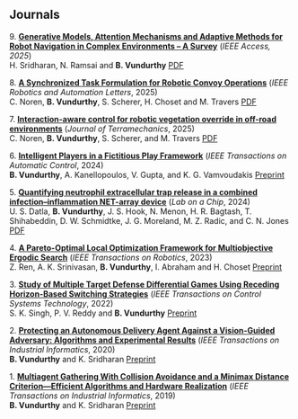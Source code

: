 ## Journals

9\. **[Generative Models, Attention Mechanisms and Adaptive Methods for Robot Navigation in Complex Environments – A Survey](https://ieeexplore.ieee.org/document/11084772)** (*IEEE Access, 2025*)  
H. Sridharan, N. Ramsai and **B. Vundurthy** [PDF](https://bvundurthy.github.io/media/J09_Survey_Learning_IEEE_Access.pdf)

8\. **[A Synchronized Task Formulation for Robotic Convoy Operations](https://ieeexplore.ieee.org/document/11005881)** (*IEEE Robotics and Automation Letters*, 2025)  
C. Noren, **B. Vundurthy**, S. Scherer, H. Choset and M. Travers  [PDF](https://bvundurthy.github.io/media/6_papers/J08_VRPMS-CC_with_Heuristic_RA-L_2025.pdf)

7\. **[Interaction-aware control for robotic vegetation override in off-road environments](https://www.sciencedirect.com/science/article/pii/S0022489824000764)** (*Journal of Terramechanics*, 2025)  
C. Noren, **B. Vundurthy**, S. Scherer, and M. Travers  [PDF](https://bvundurthy.github.io/media/6_papers/10_Chase_Terramechanics.pdf)

6\. **[Intelligent Players in a Fictitious Play Framework](https://ieeexplore.ieee.org/document/10100885)** (*IEEE Transactions on Automatic Control*, 2024)  
**B. Vundurthy**, A. Kanellopoulos, V. Gupta, and K. G. Vamvoudakis [Preprint](https://bvundurthy.github.io/media/6_papers/8_Fictitious_Play_Games.pdf)

5\. **[Quantifying neutrophil extracellular trap release in a combined infection–inflammation NET-array device](https://www.ncbi.nlm.nih.gov/pmc/articles/PMC10826461/)** (*Lab on a Chip*, 2024)  
U. S. Datla, **B. Vundurthy**, J. S. Hook, N. Menon, H. R. Bagtash, T. Shihabeddin, D. W. Schmidtke, J. G. Moreland, M. Z. Radic, and C. N. Jones  [PDF](https://pubs.rsc.org/en/content/articlepdf/2024/lc/d3lc00648d)

4\. **[A Pareto-Optimal Local Optimization Framework for Multiobjective Ergodic Search](https://ieeexplore.ieee.org/document/10158414)** (*IEEE Transactions on Robotics*, 2023)  
Z. Ren, A. K. Srinivasan, **B. Vundurthy**, I. Abraham and H. Choset  [Preprint](https://bvundurthy.github.io/media/6_papers/9_Ergodic_TRO_MOES.pdf)

3\. **[Study of Multiple Target Defense Differential Games Using Receding Horizon-Based Switching Strategies](https://ieeexplore.ieee.org/document/9524434)** (*IEEE Transactions on Control Systems Technology*, 2022)  
S. K. Singh, P. V. Reddy and **B. Vundurthy** [Preprint](https://bvundurthy.github.io/media/6_papers/7_TAD_TCST.pdf)

2\. **[Protecting an Autonomous Delivery Agent Against a Vision-Guided Adversary: Algorithms and Experimental Results](https://ieeexplore.ieee.org/document/8930280)** (*IEEE Transactions on Industrial Informatics*, 2020)  
**B. Vundurthy** and K. Sridharan  [Preprint](https://bvundurthy.github.io/media/6_papers/5_Protection_TII_2020.pdf)

1\. **[Multiagent Gathering With Collision Avoidance and a Minimax Distance Criterion—Efficient Algorithms and Hardware Realization](https://ieeexplore.ieee.org/document/8333810)** (*IEEE Transactions on Industrial Informatics*, 2019)  
**B. Vundurthy** and K. Sridharan  [Preprint](https://bvundurthy.github.io/media/6_papers/2_Minimax_TII_2018.pdf)